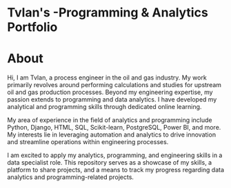 # Tvlan's -Programming & Analytics Portfolio
# About
Hi, I am Tvlan, a process engineer in the oil and gas industry. My work primarily revolves around performing calculations and studies for upstream oil and gas production processes. Beyond my engineering expertise, my passion extends to programming and data analytics. I have developed my analytical and programming skills through dedicated online learning.

My area of experience in the field of analytics and programming include Python, Django, HTML, SQL, Scikit-learn, PostgreSQL, Power BI, and more. My interests lie in leveraging automation and analytics to drive innovation and streamline operations within engineering processes.

I am excited to apply my analytics, programming, and engineering skills in a data specialist role. This repository serves as a showcase of my skills, a platform to share projects, and a means to track my progress regarding data analytics and programming-related projects.


